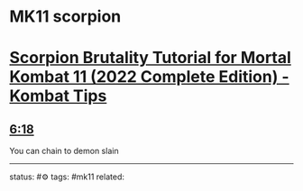 # MK11 scorpion 
<!-- Generated by <a href="https://www.yinote.co/#installation">YiNote</a> -->

# [Scorpion Brutality Tutorial for Mortal Kombat 11 (2022 Complete Edition) - Kombat Tips](https://www.youtube.com/watch?v=LKTSOgSZ8GQ)

## [6:18](https://www.youtube.com/watch?v=LKTSOgSZ8GQ&t=378)

You can chain to demon slain



---
status: #⚙️ 
tags: #mk11 
related: 